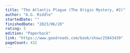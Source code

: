 ```yaml
---
title: "The Atlantis Plague (The Origin Mystery, #2)"
author: "A.G. Riddle"
startedDate: ""
finishedDate: "2023/06/28"
rating: 3
edition: "Paperback"
link: "https://www.goodreads.com/book/show/25843439"
pageCount: 432
---
```



